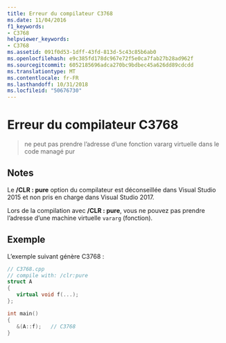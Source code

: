 ```yaml
---
title: Erreur du compilateur C3768
ms.date: 11/04/2016
f1_keywords:
- C3768
helpviewer_keywords:
- C3768
ms.assetid: 091f0d53-1dff-43fd-813d-5c43c85b6ab0
ms.openlocfilehash: e9c385fd178dc967e72f5e0ca7fab27b28ad962f
ms.sourcegitcommit: 6052185696adca270bc9bdbec45a626dd89cdcdd
ms.translationtype: MT
ms.contentlocale: fr-FR
ms.lasthandoff: 10/31/2018
ms.locfileid: "50676730"
---
```

# <a name="compiler-error-c3768"></a>Erreur du compilateur C3768

> ne peut pas prendre l’adresse d’une fonction vararg virtuelle dans le code managé pur

## <a name="remarks"></a>Notes

Le **/CLR : pure** option du compilateur est déconseillée dans Visual Studio 2015 et non pris en charge dans Visual Studio 2017.

Lors de la compilation avec **/CLR : pure**, vous ne pouvez pas prendre l’adresse d’une machine virtuelle `vararg` (fonction).

## <a name="example"></a>Exemple

L’exemple suivant génère C3768 :

```cpp
// C3768.cpp
// compile with: /clr:pure
struct A
{
   virtual void f(...);
};

int main()
{
   &(A::f);   // C3768
}
```